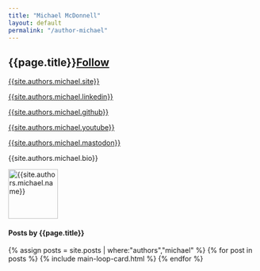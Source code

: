 ```yaml
---
title: "Michael McDonnell"
layout: default
permalink: "/author-michael"
---
```

<div class="container">
<div class="row justify-content-center">
    <div class="col-md-8">
        <div class="row align-items-center mb-5">
            <div class="col-md-9">
                <h2 class="font-weight-bold">{{page.title}}<span class="small btn btn-outline-success btn-sm btn-round"><a href="{{site.authors.michael.twitter}}">Follow</a></span></h2>
                <p><a rel="me" href="{{site.authors.michael.site}}">{{site.authors.michael.site}}</a></p>
                <p><a rel="me" href="{{site.authors.michael.linkedin}}">{{site.authors.michael.linkedin}}</a></p>
                <p><a rel="me" href="{{site.authors.michael.github}}">{{site.authors.michael.github}}</a></p>
                <p><a rel="me" href="{{site.authors.michael.youtube}}">{{site.authors.michael.youtube}}</a></p>
                <p><a rel="me" href="{{site.authors.michael.mastodon}}">{{site.authors.michael.mastodon}}</a></p>
                <p class="excerpt">{{site.authors.michael.bio}}</p>
            </div>
            <div class="col-md-3 text-right">
                <img alt="{{site.authors.michael.name}}" src="{{site.baseurl}}/{{site.authors.michael.avatar}}" class="rounded-circle" height="100" width="100">
            </div>
        </div>
        <h4 class="font-weight-bold spanborder"><span>Posts by {{page.title}}</span></h4>
            {% assign posts = site.posts | where:"authors","michael" %}
            {% for post in posts %}
            {% include main-loop-card.html %}
            {% endfor %}
    </div>
</div>
</div>
